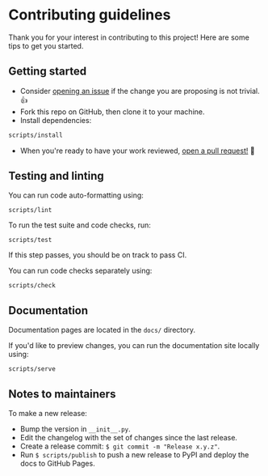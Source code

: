 # Contributing guidelines

Thank you for your interest in contributing to this project! Here are some tips to get you started.

## Getting started

- Consider [opening an issue](https://github.com/tartiflette/tartiflette-asgi/issues/new) if the change you are proposing is not trivial. :+1:
- Fork this repo on GitHub, then clone it to your machine.
- Install dependencies:

```bash
scripts/install
```

- When you're ready to have your work reviewed, [open a pull request!](https://github.com/tartiflette/tartiflette-asgi/compare) :rocket:

## Testing and linting

You can run code auto-formatting using:

```shell
scripts/lint
```

To run the test suite and code checks, run:

```shell
scripts/test
```

If this step passes, you should be on track to pass CI.

You can run code checks separately using:

```shell
scripts/check
```

## Documentation

Documentation pages are located in the `docs/` directory.

If you'd like to preview changes, you can run the documentation site locally using:

```shell
scripts/serve
```

## Notes to maintainers

To make a new release:

- Bump the version in `__init__.py`.
- Edit the changelog with the set of changes since the last release.
- Create a release commit: `$ git commit -m "Release x.y.z"`.
- Run `$ scripts/publish` to push a new release to PyPI and deploy the docs to GitHub Pages.
